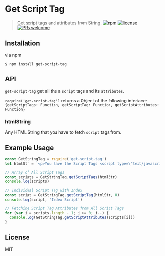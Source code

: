 # Get Script Tag

> Get script tags and attributes from String.
[![npm](https://img.shields.io/badge/npm-1.0.0-blue)](https://www.npmjs.com/package/get-script-tag)
[![license](https://img.shields.io/badge/license-MIT-green)](https://github.com/codeeshop-oc/get-script-tag/blob/main/LICENSE)
[![PRs welcome](https://img.shields.io/badge/PRs-welcome-ff69b4.svg)](https://github.com/codeeshop-oc/get-script-tag/issues?&q=is%3Aissue+is%3Aopen)

## Installation

via npm

```
$ npm install get-script-tag
```

## API
`get-script-tag` get all the a `script` tags and its `attributes`.

`require('get-script-tag')` returns a Object of the following interface:  `{getScriptTags: Function, getScriptTag: Function, getScriptAttributes: Function}`

### htmlString
Any HTML String that you have to fetch `script` tags from.

## Example Usage

```javascript
const GetStringTag = require('get-script-tag')
let htmlStr = `<p>You have the Script Tags <script type=\"text/javascript\" async=\"async\" src=\"//web.webformscr.com/apps/fc3/build/default-handler.js\" sp-form-id=\"YOUR_ID\"></script></p>`

// Array of All Script Tags
const scripts = GetStringTag.getScriptTags(htmlStr)
console.log(scripts)

// Individual Script Tag with Index
const script = GetStringTag.getScriptTag(htmlStr, 0)
console.log(script, 'Index Script')

// Fetching Script Tag Attributes from All Script Tags
for (var i = scripts.length - 1; i >= 0; i--) {  
  console.log(GetStringTag.getScriptAttributes(scripts[i]))
}
```

## License

MIT
